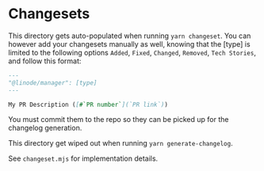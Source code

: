 # Changesets

This directory gets auto-populated when running `yarn changeset`.
You can however add your changesets manually as well, knowing that the [type] is limited to the following options `Added`, `Fixed`, `Changed`, `Removed`, `Tech Stories`, and follow this format:

```md
---
"@linode/manager": [type]
---

My PR Description ([#`PR number`](`PR link`))
```

You must commit them to the repo so they can be picked up for the changelog generation.

This directory get wiped out when running `yarn generate-changelog`.

See `changeset.mjs` for implementation details.